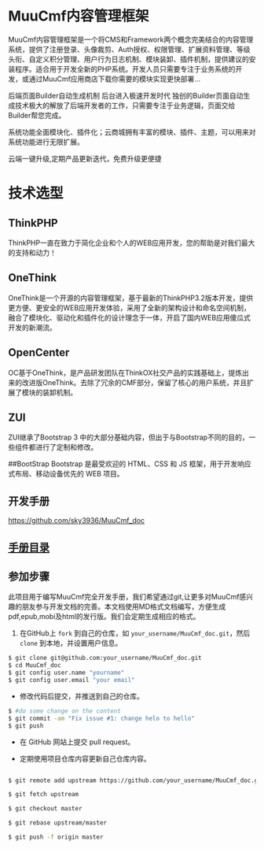 # MuuCmf内容管理框架
MuuCmf内容管理框架是一个将CMS和Framework两个概念完美结合的内容管理系统，提供了注册登录、头像裁剪、Auth授权、权限管理、扩展资料管理、等级头衔、自定义积分管理、用户行为日志机制、模块装卸、插件机制，提供建议的安装程序。适合用于开发全新的PHP系统。开发人员只需要专注于业务系统的开发，或通过MuuCmf应用商店下载你需要的模块实现更快部署...

后端页面Builder自动生成机制 后台进入极速开发时代
独创的Builder页面自动生成技术极大的解放了后端开发者的工作，只需要专注于业务逻辑，页面交给Builder帮您完成。

系统功能全面模块化、插件化；云商城拥有丰富的模块、插件、主题，可以用来对系统功能进行无限扩展。

云端一键升级,定期产品更新迭代，免费升级更便捷

# 技术选型

## ThinkPHP
ThinkPHP一直在致力于简化企业和个人的WEB应用开发，您的帮助是对我们最大的支持和动力！

## OneThink
OneThink是一个开源的内容管理框架，基于最新的ThinkPHP3.2版本开发，提供更方便、更安全的WEB应用开发体验，采用了全新的架构设计和命名空间机制，融合了模块化、驱动化和插件化的设计理念于一体，开启了国内WEB应用傻瓜式开发的新潮流。

## OpenCenter
OC基于OneThink，是产品研发团队在ThinkOX社交产品的实践基础上，提炼出来的改进版OneThink。去除了冗余的CMF部分，保留了核心的用户系统，并且扩展了模块的装卸机制。 

## ZUI
ZUI继承了Bootstrap 3 中的大部分基础内容，但出于与Bootstrap不同的目的，一些组件都进行了定制和修改。

##BootStrap
Bootstrap 是最受欢迎的 HTML、CSS 和 JS 框架，用于开发响应式布局、移动设备优先的 WEB 项目。

## 开发手册
https://github.com/sky3936/MuuCmf_doc

## [手册目录](SUMMARY.md)

## 参加步骤
此项目用于编写MuuCmf完全开发手册，我们希望通过git,让更多对MuuCmf感兴趣的朋友参与开发文档的完善。本文档使用MD格式文档编写，方便生成pdf,epub,mobi及html的发行版。我们会定期生成相应的格式。

1. 在GitHub上 `fork` 到自己的仓库，如 `your_username/MuuCmf_doc.git`，然后 `clone` 到本地，并设置用户信息。

```bash
$ git clone git@github.com:your_username/MuuCmf_doc.git
$ cd MuuCmf_doc
$ git config user.name "yourname"
$ git config user.email "your email"
```

* 修改代码后提交，并推送到自己的仓库。

```bash
$ #do some change on the content
$ git commit -am "Fix issue #1: change helo to hello"
$ git push
```

* 在 GitHub 网站上提交 pull request。

* 定期使用项目仓库内容更新自己仓库内容。

```bash

$ git remote add upstream https://github.com/your_username/MuuCmf_doc.git

$ git fetch upstream

$ git checkout master

$ git rebase upstream/master

$ git push -f origin master

```




